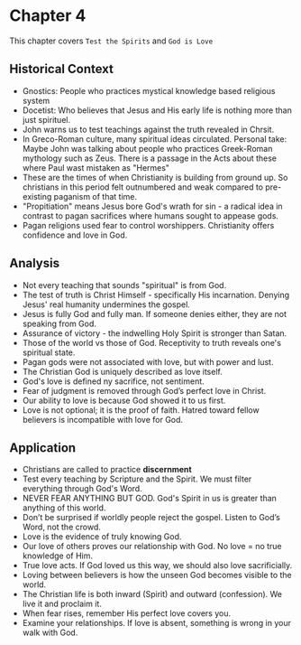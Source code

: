 # Chapter 4
This chapter covers `Test the Spirits` and `God is Love`

## Historical Context
- Gnostics: People who practices mystical knowledge based religious system
- Docetist: Who believes that Jesus and His early life is nothing more than just spirituel.
- John warns us to test teachings against the truth revealed in Chrsit.
- In Greco-Roman culture, many spiritual ideas circulated. Personal take: Maybe John was talking about people who practices Greek-Roman mythology such as Zeus. There is a passage in the Acts about these where Paul wast mistaken as "Hermes"
- These are the times of when Christianity is building from ground up. So christians in this period felt outnumbered and weak compared to pre-existing paganism of that time.
- "Propitiation" means Jesus bore God's wrath for sin - a radical idea in contrast to pagan sacrifices where humans sought to appease gods.
- Pagan religions used fear to control worshippers. Christianity offers confidence and love in God.


## Analysis
- Not every teaching that sounds "spiritual" is from God.
- The test of truth is Christ Himself - specifically His incarnation. Denying Jesus' real humanity undermines the gospel.
- Jesus is fully God and fully man. If someone denies either, they are not speaking from God.
- Assurance of victory - the indwelling Holy Spirit is stronger than Satan.
- Those of the world vs those of God. Receptivity to truth reveals one's spiritual state.
- Pagan gods were not associated with love, but with power and lust. 
- The Christian God is uniquely described as love itself.
- God's love is defined ny sacrifice, not sentiment.
- Fear of judgment is removed through God’s perfect love in Christ.
- Our ability to love is because God showed it to us first. 
- Love is not optional; it is the proof of faith. Hatred toward fellow believers is incompatible with love for God.

## Application
- Christians are called to practice **discernment** 
- Test every teaching by Scripture and the Spirit. We must filter everything through God's Word.
- NEVER FEAR ANYTHING BUT GOD. God's Spirit in us is greater than anything of this world.
- Don’t be surprised if worldly people reject the gospel. Listen to God’s Word, not the crowd.
- Love is the evidence of truly knowing God. 
- Our love of others proves our relationship with God. No love = no true knowledge of Him.
- True love acts. If God loved us this way, we should also love sacrificially.
- Loving between believers is how the unseen God becomes visible to the world.
- The Christian life is both inward (Spirit) and outward (confession). We live it and proclaim it.
- When fear rises, remember His perfect love covers you.
- Examine your relationships. If love is absent, something is wrong in your walk with God.
